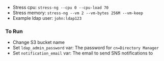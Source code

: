 - Stress cpu: `stress-ng --cpu 0 --cpu-load 70`
- Stress memory: `stress-ng --vm 2 --vm-bytes 256M --vm-keep`
- Example ldap user: `john:ldap123`

### To Run

- Change S3 bucket name
- Set `ldap_admin_password` var: The password for `cn=Directory Manager`
- Set `notification_email` var: The email to send SNS notifications to
